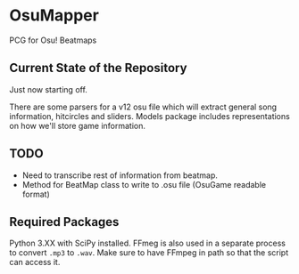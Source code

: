 # OsuMapper
PCG for Osu! Beatmaps

## Current State of the Repository
Just now starting off. 

There are some parsers for a v12 osu file which will extract general song information, hitcircles and sliders. Models package includes representations on how we'll store game information.

## TODO
- Need to transcribe rest of information from beatmap. 
- Method for BeatMap class to write to .osu file (OsuGame readable format)


## Required Packages
Python 3.XX with SciPy installed. FFmeg is also used in a separate process to convert `.mp3` to `.wav`. Make sure to have FFmpeg in path so that the script can access it.



